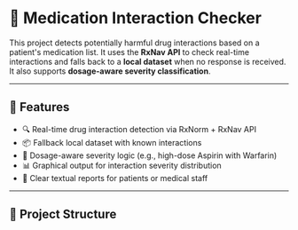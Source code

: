 # 💊 Medication Interaction Checker

This project detects potentially harmful drug interactions based on a patient's medication list. It uses the **RxNav API** to check real-time interactions and falls back to a **local dataset** when no response is received. It also supports **dosage-aware severity classification**.

---

## 🚀 Features

- 🔍 Real-time drug interaction detection via RxNorm + RxNav API
- 📦 Fallback local dataset with known interactions
- 💊 Dosage-aware severity logic (e.g., high-dose Aspirin with Warfarin)
- 📊 Graphical output for interaction severity distribution
- 📄 Clear textual reports for patients or medical staff

---

## 📁 Project Structure


